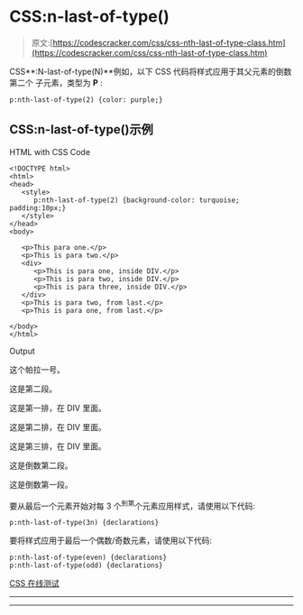 # CSS:n-last-of-type()

> 原文:[https://codescracker.com/css/css-nth-last-of-type-class.htm](https://codescracker.com/css/css-nth-last-of-type-class.htm)

CSS**:N-last-of-type(N)**例如，以下 CSS 代码将样式应用于其父元素的倒数第二个 子元素，类型为 **P** :

```
p:nth-last-of-type(2) {color: purple;}
```

## CSS:n-last-of-type()示例

HTML with CSS Code

```
<!DOCTYPE html>
<html>
<head>
   <style>
      p:nth-last-of-type(2) {background-color: turquoise; padding:10px;}
   </style>
</head>
<body>

   <p>This para one.</p>
   <p>This is para two.</p>
   <div>
      <p>This is para one, inside DIV.</p>
      <p>This is para two, inside DIV.</p>
      <p>This is para three, inside DIV.</p>
   </div>
   <p>This is para two, from last.</p>
   <p>This is para one, from last.</p>

</body>
</html>
```

Output

这个帕拉一号。

这是第二段。

这是第一排，在 DIV 里面。

这是第二排，在 DIV 里面。

这是第三排，在 DIV 里面。

这是倒数第二段。

这是倒数第一段。

要从最后一个元素开始对每 3 个<sup>到第</sup>个元素应用样式，请使用以下代码:

```
p:nth-last-of-type(3n) {declarations}
```

要将样式应用于最后一个偶数/奇数元素，请使用以下代码:

```
p:nth-last-of-type(even) {declarations}
p:nth-last-of-type(odd) {declarations}
```

[CSS 在线测试](/exam/showtest.php?subid=5)

* * *

* * *